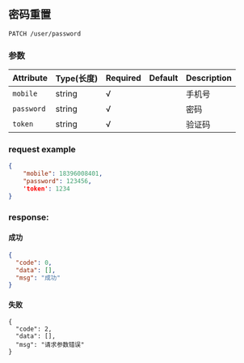 ## 密码重置

```
PATCH /user/password
```
### 参数
| Attribute | Type(长度) | Required | Default | Description |
| ---------- | --- | -------- | ---- | ----------- |
| `mobile` | string | √ | |手机号|
| `password` | string | √ | |密码|
| `token` | string | √ | |验证码|

### request example
```json
{
    "mobile": 18396008401,
    "password": 123456,
    'token': 1234
}
```

### response:
#### 成功
```json
{
  "code": 0,
  "data": [],
  "msg": "成功"
}
```
#### 失败
```
{
  "code": 2,
  "data": [],
  "msg": "请求参数错误"
}
```